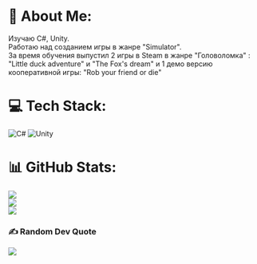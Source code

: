 # 💫 About Me:
Изучаю C#, Unity.<br>Работаю над созданием игры в жанре "Simulator".<br>За время обучения выпустил 2 игры в Steam в жанре "Головоломка" : "Little duck adventure" и "The Fox's dream" и 1 демо версию кооперативной игры: "Rob your friend or die"


# 💻 Tech Stack:
![C#](https://img.shields.io/badge/c%23-%23239120.svg?style=for-the-badge&logo=csharp&logoColor=white) ![Unity](https://img.shields.io/badge/unity-%23000000.svg?style=for-the-badge&logo=unity&logoColor=white)
# 📊 GitHub Stats:
![](https://github-readme-stats.vercel.app/api?username=Glisseo370&theme=dark&hide_border=false&include_all_commits=false&count_private=false)<br/>
![](https://github-readme-streak-stats.herokuapp.com/?user=Glisseo370&theme=dark&hide_border=false)<br/>
![](https://github-readme-stats.vercel.app/api/top-langs/?username=Glisseo370&theme=dark&hide_border=false&include_all_commits=false&count_private=false&layout=compact)

### ✍️ Random Dev Quote
![](https://quotes-github-readme.vercel.app/api?type=horizontal&theme=radical)

<!-- Proudly created with GPRM ( https://gprm.itsvg.in ) -->
